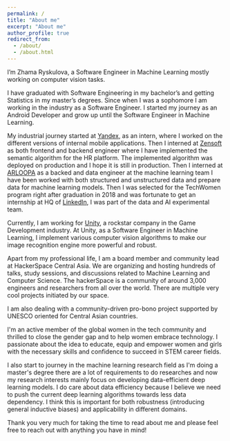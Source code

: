 ```yaml
---
permalink: /
title: "About me"
excerpt: "About me"
author_profile: true
redirect_from: 
  - /about/
  - /about.html
---
```


I’m Zhama Ryskulova, a Software Engineer in Machine Learning mostly working on computer vision tasks.

I have graduated with Software Engineering in my bachelor’s and getting Statistics in my master’s degrees. Since when I was a sophomore I am working in the industry as a Software Engineer. I started my journey as an Android Developer and grow up until the Software Engineer in Machine Learning.

My industrial journey started at [Yandex](https://yandex.com/), as an intern, where I worked on the different versions of internal mobile applications. Then I interned at [Zensoft](https://www.zensoft.io/) as both frontend and backend engineer where I have implemented the semantic algorithm for the HR platform. The implemented algorithm was deployed on production and I hope it is still in production. Then I interned at [ARLOOPA](https://arloopa.com/) as a backed and data engineer at the machine learning team I have been worked with both structured and unstructured data and prepare data for machine learning models. Then I was selected for the TechWomen program right after graduation in 2018 and was fortunate to get an internship at HQ of [LinkedIn](https://www.linkedin.com/), I was part of the data and AI experimental team.

Currently, I am working for [Unity](https://unity.com/), a rockstar company in the Game Development industry. At Unity, as a Software Engineer in Machine Learning, I implement various computer vision algorithms to make our image recognition engine more powerful and robust.

Apart from my professional life, I am a board member and community lead at HackerSpace Central Asia. We are organizing and hosting hundreds of talks, study sessions, and discussions related to Machine Learning and Computer Science. The hackerSpace is a community of around 3,000 engineers and researchers from all over the world. There are multiple very cool projects initiated by our space. 

I am also dealing with a community-driven pro-bono project supported by UNESCO oriented for Central Asian countries.

I'm an active member of the global women in the tech community and thrilled to close the gender gap and to help women embrace technology. I passionate about the idea to educate, equip and empower women and girls with the necessary skills and confidence to succeed in STEM career fields.

I also start to journey in the machine learning research field as I'm doing a master's degree there are a lot of requirements to do researches and now my research interests mainly focus on developing data-efficient deep learning models. I do care about data efficiency because I believe we need to push the current deep learning algorithms towards less data dependency. I think this is important for both robustness (introducing general inductive biases) and applicability in different domains.

Thank you very much for taking the time to read about me and please feel free to reach out with anything you have in mind!
